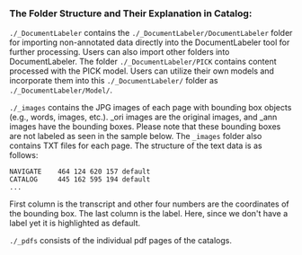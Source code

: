 ### The Folder Structure and Their Explanation in Catalog:
`./_DocumentLabeler` contains the `./_DocumentLabeler/DocumentLabeler` folder for importing non-annotated data directly into the DocumentLabeler tool for further processing. Users can also import other folders into DocumentLabeler.
The folder `./_DocumentLabeler/PICK` contains content processed with the PICK model. Users can utilize their own models and incorporate them into this `./_DocumentLabeler/` folder as `./_DocumentLabeler/Model/`.

`./_images` contains the JPG images of each page with bounding box objects (e.g., words, images, etc.). _ori images are the original images, and _ann images have the bounding boxes. Please note that these bounding boxes are not labeled as seen in the sample below.
The `_images` folder also contains TXT files for each page. The structure of the text data is as follows:

```
NAVIGATE	464	124	620	157	default
CATALOG     445	162	595	194	default
...

```
First column is the transcript and other four numbers are the coordinates of the bounding box. The last column is the label. Here, since we don't have a label yet it is highlighted as default.

`./_pdfs` consists of the individual pdf pages of the catalogs.
